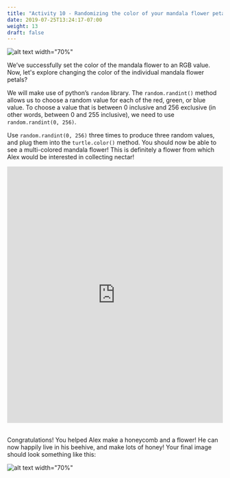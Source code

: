 ```yaml
---
title: "Activity 10 - Randomizing the color of your mandala flower petals"
date: 2019-07-25T13:24:17-07:00
weight: 13
draft: false
---
```


![alt text width="70%"](../media/mandala-color.png "mandala flower with random color pedals")

We’ve successfully set the color of the mandala flower to an RGB value. Now, let's explore changing the color of the individual mandala flower petals? 

We will make use of python’s `random` library. The `random.randint()` method allows us to choose a random value for each of the red, green, or blue value. To choose a value that is between 0 inclusive and 256 exclusive (in other words, between 0 and 255 inclusive), we need to use `random.randint(0, 256)`.

Use `random.randint(0, 256)` three times to produce three random values, and plug them into the `turtle.color()` method. You should now be able to see a multi-colored mandala flower! This is definitely a flower from which Alex would be interested in collecting nectar!

<iframe src="https://trinket.io/embed/python/64ab3455ae" width="100%" height="600" frameborder="0" marginwidth="0" marginheight="0" allowfullscreen></iframe>
<br>
<br>

Congratulations! You helped Alex make a honeycomb and a flower! He can now happily live in his beehive, and make lots of honey! Your final image should look something like this:

![alt text width="70%"](../media/turtle-honeycomb-flower.png "final product")
